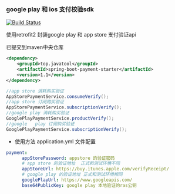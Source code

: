 ### google play 和 ios 支付校验sdk

[![Build Status](https://travis-ci.org/NormanGyllenhaal/spring-boot-payment-starter.svg?branch=master)](https://travis-ci.org/NormanGyllenhaal/spring-boot-payment-starter)

使用retrofit2 封装google play 和 app store 支付验证api

已提交到maven中央仓库
```xml
<dependency>
    <groupId>top.javatool</groupId>
    <artifactId>spring-boot-payment-starter</artifactId>
    <version>1.1</version>
</dependency>
```
```java
//app store 消耗购买验证
AppStorePaymentService.consumeVerify();
//app store 订阅购买验证
AppStorePaymentService.subscriptionVerify();
//google play 消耗购买验证
GooglePlayPaymentService.productVerify();
//google   play 订阅购买验证
GooglePlayPaymentService.subscriptionVerify();

```

- 使用方法
application.yml 文件配置
```yaml
payment:
      appStorePassword: appstore 的验证密码
      # app store 的验证地址  正式和测试环境不同
      appStoreUrl: https://buy.itunes.apple.com/verifyReceipt/
      # google play 的验证地址 正式和测试环境相同
      googlePlayUrl: https://www.googleapis.com/
      base64PublicKey: google play 本地验证的ras公钥
```

  